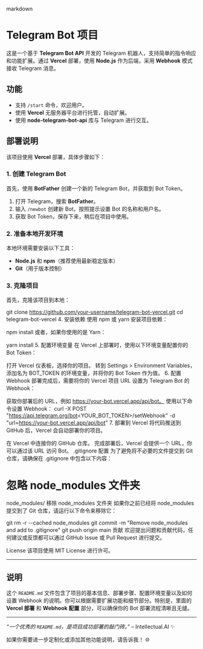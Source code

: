 markdown

# Telegram Bot 项目

这是一个基于 **Telegram Bot API** 开发的 Telegram 机器人，支持简单的指令响应和功能扩展。通过 **Vercel** 部署，使用 **Node.js** 作为后端，采用 **Webhook** 模式接收 Telegram 消息。

## 功能

- 支持 `/start` 命令，欢迎用户。
- 使用 **Vercel** 无服务器平台进行托管，自动扩展。
- 使用 **node-telegram-bot-api** 库与 Telegram 进行交互。

## 部署说明

该项目使用 **Vercel** 部署，具体步骤如下：

### 1. 创建 Telegram Bot

首先，使用 **BotFather** 创建一个新的 Telegram Bot，并获取到 Bot Token。

1. 打开 Telegram，搜索 **BotFather**。
2. 输入 `/newbot` 创建新 Bot，按照提示设置 Bot 的名称和用户名。
3. 获取 Bot Token，保存下来，稍后在项目中使用。

### 2. 准备本地开发环境

本地环境需要安装以下工具：

- **Node.js** 和 **npm**（推荐使用最新稳定版本）
- **Git**（用于版本控制）

### 3. 克隆项目

首先，克隆该项目到本地：

git clone https://github.com/your-username/telegram-bot-vercel.git
cd telegram-bot-vercel 4. 安装依赖
使用 npm 或 yarn 安装项目依赖：

npm install
或者，如果你使用的是 Yarn：

yarn install 5. 配置环境变量
在 Vercel 上部署时，使用以下环境变量配置你的 Bot Token：

打开 Vercel 仪表板，选择你的项目。
转到 Settings > Environment Variables，添加名为 BOT_TOKEN 的环境变量，并将你的 Bot Token 作为值。 6. 配置 Webhook
部署完成后，需要将你的 Vercel 项目 URL 设置为 Telegram Bot 的 Webhook：

获取你部署后的 URL，例如 https://your-bot.vercel.app/api/bot。
使用以下命令设置 Webhook：
curl -X POST "https://api.telegram.org/bot<YOUR_BOT_TOKEN>/setWebhook" -d "url=https://your-bot.vercel.app/api/bot" 7. 部署到 Vercel
将代码推送到 GitHub 后，Vercel 会自动部署你的项目。

在 Vercel 中连接你的 GitHub 仓库。
完成部署后，Vercel 会提供一个 URL，你可以通过该 URL 访问 Bot。
.gitignore 配置
为了避免将不必要的文件提交到 Git 仓库，请确保在 .gitignore 中包含以下内容：

# 忽略 node_modules 文件夹

node_modules/
移除 node_modules 文件夹
如果你之前已经将 node_modules 提交到了 Git 仓库，请运行以下命令来移除它：

git rm -r --cached node_modules
git commit -m "Remove node_modules and add to .gitignore"
git push origin main
贡献
欢迎提出问题和贡献代码，任何建议或反馈都可以通过 GitHub Issue 或 Pull Request 进行提交。

License
该项目使用 MIT License 进行许可。

---

## 说明

这个 `README.md` 文件包含了项目的基本信息、部署步骤、配置环境变量以及如何设置 Webhook 的说明。你可以根据需要扩展功能和细节部分。特别是，里面的 **Vercel 部署** 和 **Webhook 配置** 部分，可以确保你的 Bot 部署流程清晰且无缝。

---

_“一个优秀的 `README.md`，是项目成功部署的敲门砖。”_ – Intellectual.AI ✨

如果你需要进一步定制化或添加其他功能说明，请告诉我！ 🌐
